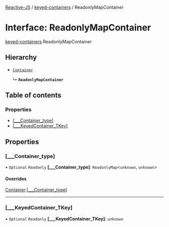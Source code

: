 [Reactive-JS](../README.md) / [keyed-containers](../modules/keyed_containers.md) / ReadonlyMapContainer

# Interface: ReadonlyMapContainer

[keyed-containers](../modules/keyed_containers.md).ReadonlyMapContainer

## Hierarchy

- [`Container`](containers.Container-1.md)

  ↳ **`ReadonlyMapContainer`**

## Table of contents

### Properties

- [[\_\_\_Container\_type]](keyed_containers.ReadonlyMapContainer.md#[___container_type])
- [[\_\_\_KeyedContainer\_TKey]](keyed_containers.ReadonlyMapContainer.md#[___keyedcontainer_tkey])

## Properties

### [\_\_\_Container\_type]

• `Optional` `Readonly` **[\_\_\_Container\_type]**: `ReadonlyMap`<`unknown`, `unknown`\>

#### Overrides

[Container](containers.Container-1.md).[[___Container_type]](containers.Container-1.md#[___container_type])

___

### [\_\_\_KeyedContainer\_TKey]

• `Optional` `Readonly` **[\_\_\_KeyedContainer\_TKey]**: `unknown`
